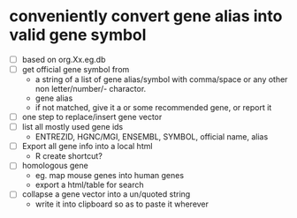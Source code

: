 # conveniently convert gene alias into valid gene symbol
- [ ] based on org.Xx.eg.db
- [ ] get official gene symbol from 
  - a string of a list of gene alias/symbol with comma/space or any other non letter/number/- charactor.
  - gene alias
  - if not matched, give it a or some recommended gene, or report it
- [ ] one step to replace/insert gene vector
- [ ] list all mostly used gene ids 
  - ENTREZID, HGNC/MGI, ENSEMBL, SYMBOL, official name, alias
- [ ] Export all gene info into a local html 
  - R create shortcut?
- [ ] homologous gene
  - eg. map mouse genes into human genes
  - export a html/table for search
- [ ] collapse a gene vector into a un/quoted string
  - write it into clipboard so as to paste it wherever
